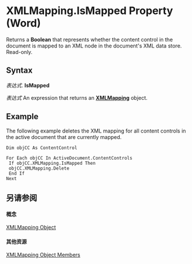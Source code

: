 
# XMLMapping.IsMapped Property (Word)

Returns a  **Boolean** that represents whether the content control in the document is mapped to an XML node in the document's XML data store. Read-only.


## Syntax

 _表达式_. **IsMapped**

 _表达式_ An expression that returns an **[XMLMapping](cf76802b-f93d-0f3b-4936-ca357a7d7ff8.md)** object.


## Example

The following example deletes the XML mapping for all content controls in the active document that are currently mapped.


```
Dim objCC As ContentControl 
 
For Each objCC In ActiveDocument.ContentControls 
 If objCC.XMLMapping.IsMapped Then 
 objCC.XMLMapping.Delete 
 End If 
Next
```


## 另请参阅


#### 概念


[XMLMapping Object](cf76802b-f93d-0f3b-4936-ca357a7d7ff8.md)
#### 其他资源


[XMLMapping Object Members](http://msdn.microsoft.com/library/8fb27e7a-1d02-4754-87ca-f117cc67cdff%28Office.15%29.aspx)